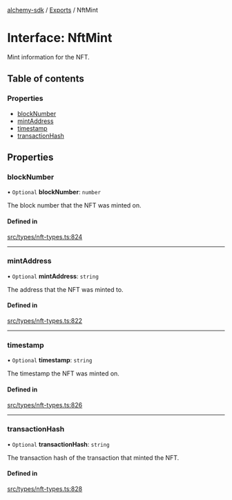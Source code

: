 [alchemy-sdk](../README.md) / [Exports](../modules.md) / NftMint

# Interface: NftMint

Mint information for the NFT.

## Table of contents

### Properties

- [blockNumber](NftMint.md#blocknumber)
- [mintAddress](NftMint.md#mintaddress)
- [timestamp](NftMint.md#timestamp)
- [transactionHash](NftMint.md#transactionhash)

## Properties

### blockNumber

• `Optional` **blockNumber**: `number`

The block number that the NFT was minted on.

#### Defined in

[src/types/nft-types.ts:824](https://github.com/alchemyplatform/alchemy-sdk-js/blob/873c9882/src/types/nft-types.ts#L824)

___

### mintAddress

• `Optional` **mintAddress**: `string`

The address that the NFT was minted to.

#### Defined in

[src/types/nft-types.ts:822](https://github.com/alchemyplatform/alchemy-sdk-js/blob/873c9882/src/types/nft-types.ts#L822)

___

### timestamp

• `Optional` **timestamp**: `string`

The timestamp the NFT was minted on.

#### Defined in

[src/types/nft-types.ts:826](https://github.com/alchemyplatform/alchemy-sdk-js/blob/873c9882/src/types/nft-types.ts#L826)

___

### transactionHash

• `Optional` **transactionHash**: `string`

The transaction hash of the transaction that minted the NFT.

#### Defined in

[src/types/nft-types.ts:828](https://github.com/alchemyplatform/alchemy-sdk-js/blob/873c9882/src/types/nft-types.ts#L828)
